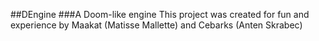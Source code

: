 ##DEngine
###A Doom-like engine
This project was created for fun and experience by Maakat (Matisse Mallette) and Cebarks (Anten Skrabec)